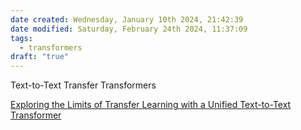 ```yaml
---
date created: Wednesday, January 10th 2024, 21:42:39
date modified: Saturday, February 24th 2024, 11:37:09
tags:
  - transformers
draft: "true"
---
```


Text-to-Text Transfer Transformers

[Exploring the Limits of Transfer Learning with a Unified Text-to-Text Transformer](https://arxiv.org/pdf/1910.10683.pdf)

